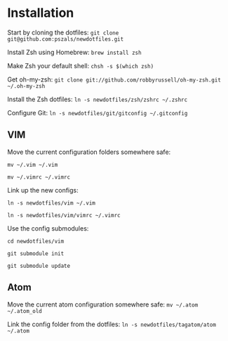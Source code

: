 # Installation

Start by cloning the dotfiles: `git clone git@github.com:pszals/newdotfiles.git`

Install Zsh using Homebrew: `brew install zsh`

Make Zsh your default shell: `chsh -s $(which zsh)`

Get oh-my-zsh: `git clone git://github.com/robbyrussell/oh-my-zsh.git ~/.oh-my-zsh`

Install the Zsh dotfiles: `ln -s newdotfiles/zsh/zshrc ~/.zshrc`

Configure Git: `ln -s newdotfiles/git/gitconfig ~/.gitconfig`

## VIM

Move the current configuration folders somewhere safe: 

`mv ~/.vim ~/.vim`

`mv ~/.vimrc ~/.vimrc`

Link up the new configs:

`ln -s newdotfiles/vim ~/.vim`

`ln -s newdotfiles/vim/vimrc ~/.vimrc`

Use the config submodules:

`cd newdotfiles/vim`

`git submodule init`

`git submodule update`

## Atom

Move the current atom configuration somewhere safe: `mv ~/.atom ~/.atom_old`

Link the config folder from the dotfiles: `ln -s newdotfiles/tagatom/atom ~/.atom`
